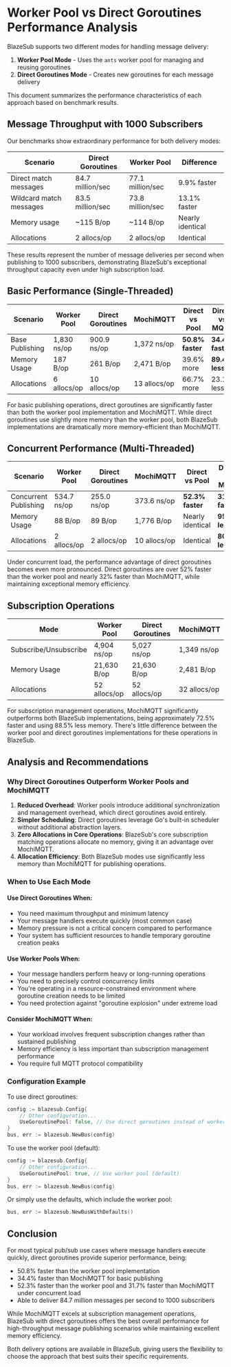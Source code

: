 # Worker Pool vs Direct Goroutines Performance Analysis

BlazeSub supports two different modes for handling message delivery:

1. **Worker Pool Mode** - Uses the `ants` worker pool for managing and reusing goroutines
2. **Direct Goroutines Mode** - Creates new goroutines for each message delivery

This document summarizes the performance characteristics of each approach based on benchmark results.

## Message Throughput with 1000 Subscribers

Our benchmarks show extraordinary performance for both delivery modes:

| Scenario                | Direct Goroutines | Worker Pool      | Difference       |
| ----------------------- | ----------------- | ---------------- | ---------------- |
| Direct match messages   | 84.7 million/sec  | 77.1 million/sec | 9.9% faster      |
| Wildcard match messages | 83.5 million/sec  | 73.8 million/sec | 13.1% faster     |
| Memory usage            | ~115 B/op         | ~114 B/op        | Nearly identical |
| Allocations             | 2 allocs/op       | 2 allocs/op      | Identical        |

These results represent the number of message deliveries per second when publishing to 1000 subscribers, demonstrating BlazeSub's exceptional throughput capacity even under high subscription load.

## Basic Performance (Single-Threaded)

| Scenario        | Worker Pool | Direct Goroutines | MochiMQTT    | Direct vs Pool   | Direct vs MQTT   |
| --------------- | ----------- | ----------------- | ------------ | ---------------- | ---------------- |
| Base Publishing | 1,830 ns/op | 900.9 ns/op       | 1,372 ns/op  | **50.8% faster** | **34.4% faster** |
| Memory Usage    | 187 B/op    | 261 B/op          | 2,471 B/op   | 39.6% more       | **89.4% less**   |
| Allocations     | 6 allocs/op | 10 allocs/op      | 13 allocs/op | 66.7% more       | 23.1% less       |

For basic publishing operations, direct goroutines are significantly faster than both the worker pool implementation and MochiMQTT. While direct goroutines use slightly more memory than the worker pool, both BlazeSub implementations are dramatically more memory-efficient than MochiMQTT.

## Concurrent Performance (Multi-Threaded)

| Scenario              | Worker Pool | Direct Goroutines | MochiMQTT    | Direct vs Pool   | Direct vs MQTT   |
| --------------------- | ----------- | ----------------- | ------------ | ---------------- | ---------------- |
| Concurrent Publishing | 534.7 ns/op | 255.0 ns/op       | 373.6 ns/op  | **52.3% faster** | **31.7% faster** |
| Memory Usage          | 88 B/op     | 89 B/op           | 1,776 B/op   | Nearly identical | **95.0% less**   |
| Allocations           | 2 allocs/op | 2 allocs/op       | 10 allocs/op | Identical        | **80% less**     |

Under concurrent load, the performance advantage of direct goroutines becomes even more pronounced. Direct goroutines are over 52% faster than the worker pool and nearly 32% faster than MochiMQTT, while maintaining exceptional memory efficiency.

## Subscription Operations

| Mode                  | Worker Pool  | Direct Goroutines | MochiMQTT    |
| --------------------- | ------------ | ----------------- | ------------ |
| Subscribe/Unsubscribe | 4,904 ns/op  | 5,027 ns/op       | 1,349 ns/op  |
| Memory Usage          | 21,630 B/op  | 21,630 B/op       | 2,481 B/op   |
| Allocations           | 52 allocs/op | 52 allocs/op      | 32 allocs/op |

For subscription management operations, MochiMQTT significantly outperforms both BlazeSub implementations, being approximately 72.5% faster and using 88.5% less memory. There's little difference between the worker pool and direct goroutines implementations for these operations in BlazeSub.

## Analysis and Recommendations

### Why Direct Goroutines Outperform Worker Pools and MochiMQTT

1. **Reduced Overhead**: Worker pools introduce additional synchronization and management overhead, which direct goroutines avoid entirely.
2. **Simpler Scheduling**: Direct goroutines leverage Go's built-in scheduler without additional abstraction layers.
3. **Zero Allocations in Core Operations**: BlazeSub's core subscription matching operations allocate no memory, giving it an advantage over MochiMQTT.
4. **Allocation Efficiency**: Both BlazeSub modes use significantly less memory than MochiMQTT for publishing operations.

### When to Use Each Mode

#### Use Direct Goroutines When:

- You need maximum throughput and minimum latency
- Your message handlers execute quickly (most common case)
- Memory pressure is not a critical concern compared to performance
- Your system has sufficient resources to handle temporary goroutine creation peaks

#### Use Worker Pools When:

- Your message handlers perform heavy or long-running operations
- You need to precisely control concurrency limits
- You're operating in a resource-constrained environment where goroutine creation needs to be limited
- You need protection against "goroutine explosion" under extreme load

#### Consider MochiMQTT When:

- Your workload involves frequent subscription changes rather than sustained publishing
- Memory efficiency is less important than subscription management performance
- You require full MQTT protocol compatibility

### Configuration Example

To use direct goroutines:

```go
config := blazesub.Config{
    // Other configuration...
    UseGoroutinePool: false, // Use direct goroutines instead of worker pool
}
bus, err := blazesub.NewBus(config)
```

To use the worker pool (default):

```go
config := blazesub.Config{
    // Other configuration...
    UseGoroutinePool: true, // Use worker pool (default)
}
bus, err := blazesub.NewBus(config)
```

Or simply use the defaults, which include the worker pool:

```go
bus, err := blazesub.NewBusWithDefaults()
```

## Conclusion

For most typical pub/sub use cases where message handlers execute quickly, direct goroutines provide superior performance, being:

- 50.8% faster than the worker pool implementation
- 34.4% faster than MochiMQTT for basic publishing
- 52.3% faster than the worker pool and 31.7% faster than MochiMQTT under concurrent load
- Able to deliver 84.7 million messages per second to 1000 subscribers

While MochiMQTT excels at subscription management operations, BlazeSub with direct goroutines offers the best overall performance for high-throughput message publishing scenarios while maintaining excellent memory efficiency.

Both delivery options are available in BlazeSub, giving users the flexibility to choose the approach that best suits their specific requirements.
